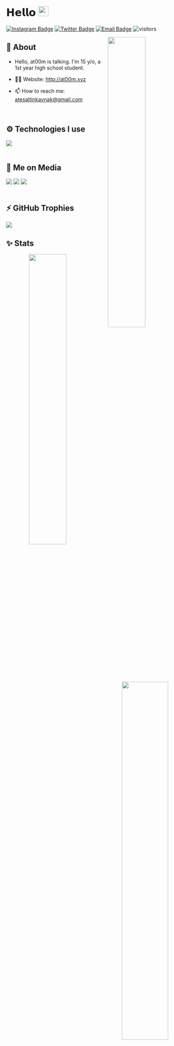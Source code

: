 # 𝗛𝗲𝗹𝗹𝗼 <img src="https://user-images.githubusercontent.com/5679180/79618120-0daffb80-80be-11ea-819e-d2b0fa904d07.gif" width="27"> 

[![Instagram Badge](https://img.shields.io/badge/-Instagram-5851DB?style=flat-square&labelColor=5851DB&logo=instagram&logoColor=white&link=https://instagram.com/at00mpeek)](https://instagram.com/at00mpeek)
[![Twitter Badge](https://img.shields.io/badge/-Twitter-1da1f2?style=flat-square&labelColor=1da1f2&logo=twitter&logoColor=white&link=https://twitter.com/at00mpeek)](https://twitter.com/at00mpeek)
[![Email Badge](https://img.shields.io/badge/-Email-c14438?style=flat-square&logo=Gmail&logoColor=white&link=mailto:atesaltinkaynak@mail.com)](mailto:atesaltinkaynak@gmail.com)
![visitors](https://visitor-badge.laobi.icu/badge?page_id=justat00m)

<img width="45%" align="right" src="https://github-readme-streak-stats.herokuapp.com/?user=clqu&theme=black-ice&hide_border=true&stroke=0000&background=0D1117">

<div align="left" width="100%">
   
## 🧐 About

- Hello, at00m is talking. I'm 15 y/o, a 1st year high school student.

- 👨‍💻 Website: http://at00m.xyz
- 📫 How to reach me: atesaltinkaynak@gmail.com
  
<br />
   
## ⚙️ Technologies I use
   
<img src="https://skillicons.dev/icons?i=ts,js,java,html,css,php,tailwind,nodejs,mysql,mongodb,react,nextjs&theme=dark" />
</div>

<br />

## 📱 Me on Media
<div>
   <a href="https://instagram.com/at00mpeek"><img src="https://skillicons.dev/icons?i=instagram&theme=dark" /></a>
   <a href="https://twitter.com/@justat00m"><img src="https://skillicons.dev/icons?i=twitter&theme=dark" /></a>
   <a href="https://discord.com/users/654732196594319365"><img src="https://skillicons.dev/icons?i=discord&theme=dark" /></a>
</div>


<br />

## ⚡ GitHub Trophies</h2>
<img src="https://github-profile-trophy.vercel.app/?username=justat00m&theme=darkhub&no-frame=true&margin-w=15&margin-h=15" />

<br />

## ✨ Stats

<div align="center" width="100%">
   <img align="left" width="45%" src="https://github-readme-stats.vercel.app/api?username=justat00m&show_icons=true&count_private=true&theme=react&hide_border=true&bg_color=0D1117">
   <img align="right" width="50%" src="https://activity-graph.herokuapp.com/graph?username=justat00m&bg_color=0D1117&color=5BCDEC&line=5BCDEC&point=FFFFFF&hide_border=true"></div>
</div>

<br />
<br />
